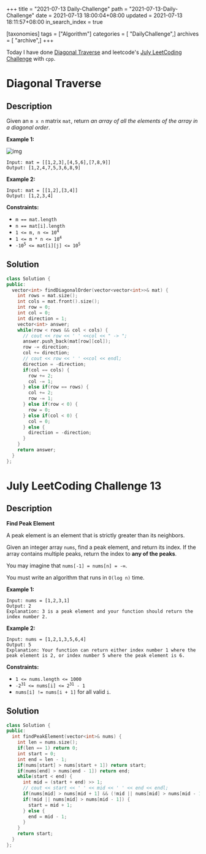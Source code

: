 +++
title = "2021-07-13 Daily-Challenge"
path = "2021-07-13-Daily-Challenge"
date = 2021-07-13 18:00:04+08:00
updated = 2021-07-13 18:11:57+08:00
in_search_index = true

[taxonomies]
tags = ["Algorithm"]
categories = [ "DailyChallenge",]
archives = [ "archive",]
+++

Today I have done [Diagonal Traverse](https://leetcode.com/problems/diagonal-traverse/description/) and leetcode's [July LeetCoding Challenge](https://leetcode.com/explore/challenge/card/july-leetcoding-challenge-2021/609/week-2-july-8th-july-14th/3812/) with `cpp`.

<!-- more -->

# Diagonal Traverse

## Description

Given an `m x n` matrix `mat`, return *an array of all the elements of the array in a diagonal order*.

 

**Example 1:**

![img](https://assets.leetcode.com/uploads/2021/04/10/diag1-grid.jpg)

```
Input: mat = [[1,2,3],[4,5,6],[7,8,9]]
Output: [1,2,4,7,5,3,6,8,9]
```

**Example 2:**

```
Input: mat = [[1,2],[3,4]]
Output: [1,2,3,4]
```

 

**Constraints:**

<ul>
	<li><code>m == mat.length</code></li>
	<li><code>n == mat[i].length</code></li>
	<li><code>1 &lt;= m, n &lt;= 10<sup>4</sup></code></li>
	<li><code>1 &lt;= m * n &lt;= 10<sup>4</sup></code></li>
	<li><code>-10<sup>5</sup> &lt;= mat[i][j] &lt;= 10<sup>5</sup></code></li>
</ul>

## Solution

``` cpp
class Solution {
public:
  vector<int> findDiagonalOrder(vector<vector<int>>& mat) {
    int rows = mat.size();
    int cols = mat.front().size();
    int row = 0;
    int col = 0;
    int direction = 1;
    vector<int> answer;
    while(row < rows && col < cols) {
      // cout << row << ' ' <<col << " -> ";
      answer.push_back(mat[row][col]);
      row -= direction;
      col += direction;
      // cout << row << ' ' <<col << endl;
      direction = -direction;
      if(col == cols) {
        row += 2;
        col -= 1;
      } else if(row == rows) {
        col += 2;
        row -= 1;
      } else if(row < 0) {
        row = 0;
      } else if(col < 0) {
        col = 0;
      } else {
        direction = -direction;
      }
    }
    return answer;
  }
};
```

# July LeetCoding Challenge 13

## Description

**Find Peak Element**

A peak element is an element that is strictly greater than its neighbors.

Given an integer array `nums`, find a peak element, and return its index. If the array contains multiple peaks, return the index to **any of the peaks**.

You may imagine that `nums[-1] = nums[n] = -∞`.

You must write an algorithm that runs in `O(log n)` time.

 

**Example 1:**

```
Input: nums = [1,2,3,1]
Output: 2
Explanation: 3 is a peak element and your function should return the index number 2.
```

**Example 2:**

```
Input: nums = [1,2,1,3,5,6,4]
Output: 5
Explanation: Your function can return either index number 1 where the peak element is 2, or index number 5 where the peak element is 6.
```

 

**Constraints:**

<ul>
	<li><code>1 &lt;= nums.length &lt;= 1000</code></li>
	<li><code>-2<sup>31</sup> &lt;= nums[i] &lt;= 2<sup>31</sup> - 1</code></li>
	<li><code>nums[i] != nums[i + 1]</code> for all valid <code>i</code>.</li>
</ul>



## Solution

``` cpp
class Solution {
public:
  int findPeakElement(vector<int>& nums) {
    int len = nums.size();
    if(len == 1) return 0;
    int start = 0;
    int end = len - 1;
    if(nums[start] > nums[start + 1]) return start;
    if(nums[end] > nums[end - 1]) return end;
    while(start < end) {
      int mid = (start + end) >> 1;
      // cout << start << ' ' << mid << ' ' << end << endl;
      if(nums[mid] > nums[mid + 1] && (!mid || nums[mid] > nums[mid - 1])) return mid;
      if(!mid || nums[mid] > nums[mid - 1]) {
        start = mid + 1;
      } else {
        end = mid - 1;
      }
    }
    return start;
  }
};
```
